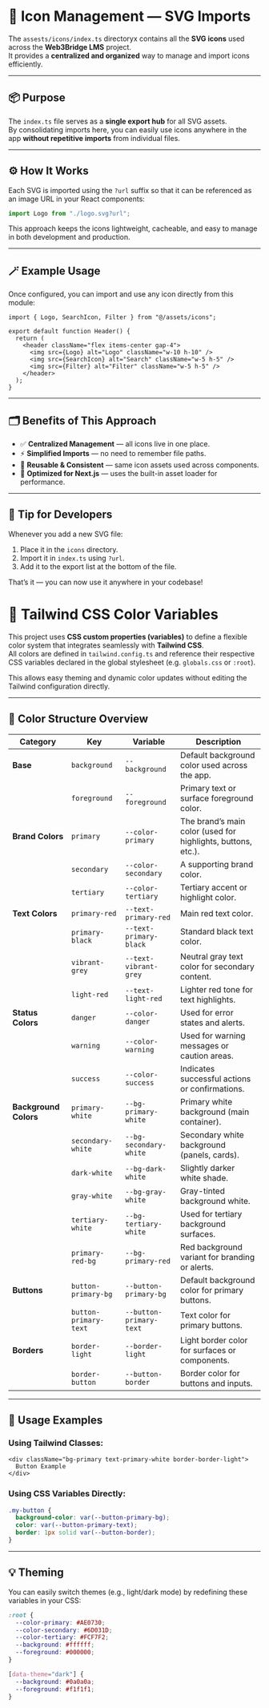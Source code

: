 # 🧩 Icon Management — SVG Imports

The `assests/icons/index.ts` directoryx contains all the **SVG icons** used across the **Web3Bridge LMS** project.  
It provides a **centralized and organized** way to manage and import icons efficiently.

---

## 📦 Purpose

The `index.ts` file serves as a **single export hub** for all SVG assets.  
By consolidating imports here, you can easily use icons anywhere in the app **without repetitive imports** from individual files.

---

## ⚙️ How It Works

Each SVG is imported using the `?url` suffix so that it can be referenced as an image URL in your React components:

```ts
import Logo from "./logo.svg?url";
```

This approach keeps the icons lightweight, cacheable, and easy to manage in both development and production.

---

## 🪄 Example Usage

Once configured, you can import and use any icon directly from this module:

```tsx
import { Logo, SearchIcon, Filter } from "@/assets/icons";

export default function Header() {
  return (
    <header className="flex items-center gap-4">
      <img src={Logo} alt="Logo" className="w-10 h-10" />
      <img src={SearchIcon} alt="Search" className="w-5 h-5" />
      <img src={Filter} alt="Filter" className="w-5 h-5" />
    </header>
  );
}
```

---

## 🗂️ Benefits of This Approach

- ✅ **Centralized Management** — all icons live in one place.  
- ⚡ **Simplified Imports** — no need to remember file paths.  
- 🧱 **Reusable & Consistent** — same icon assets used across components.  
- 🚀 **Optimized for Next.js** — uses the built-in asset loader for performance.

---

## 🧠 Tip for Developers

Whenever you add a new SVG file:
1. Place it in the `icons` directory.  
2. Import it in `index.ts` using `?url`.  
3. Add it to the export list at the bottom of the file.

That’s it — you can now use it anywhere in your codebase!

# 🎨 Tailwind CSS Color Variables

This project uses **CSS custom properties (variables)** to define a flexible color system that integrates seamlessly with **Tailwind CSS**.  
All colors are defined in `tailwind.config.ts` and reference their respective CSS variables declared in the global stylesheet (e.g. `globals.css` or `:root`).

This allows easy theming and dynamic color updates without editing the Tailwind configuration directly.

---

## 🧩 Color Structure Overview

| Category | Key | Variable | Description |
|-----------|-----|-----------|-------------|
| **Base** | `background` | `--background` | Default background color used across the app. |
|  | `foreground` | `--foreground` | Primary text or surface foreground color. |
| **Brand Colors** | `primary` | `--color-primary` | The brand’s main color (used for highlights, buttons, etc.). |
|  | `secondary` | `--color-secondary` | A supporting brand color. |
|  | `tertiary` | `--color-tertiary` | Tertiary accent or highlight color. |
| **Text Colors** | `primary-red` | `--text-primary-red` | Main red text color. |
|  | `primary-black` | `--text-primary-black` | Standard black text color. |
|  | `vibrant-grey` | `--text-vibrant-grey` | Neutral gray text color for secondary content. |
|  | `light-red` | `--text-light-red` | Lighter red tone for text highlights. |
| **Status Colors** | `danger` | `--color-danger` | Used for error states and alerts. |
|  | `warning` | `--color-warning` | Used for warning messages or caution areas. |
|  | `success` | `--color-success` | Indicates successful actions or confirmations. |
| **Background Colors** | `primary-white` | `--bg-primary-white` | Primary white background (main container). |
|  | `secondary-white` | `--bg-secondary-white` | Secondary white background (panels, cards). |
|  | `dark-white` | `--bg-dark-white` | Slightly darker white shade. |
|  | `gray-white` | `--bg-gray-white` | Gray-tinted background white. |
|  | `tertiary-white` | `--bg-tertiary-white` | Used for tertiary background surfaces. |
|  | `primary-red-bg` | `--bg-primary-red` | Red background variant for branding or alerts. |
| **Buttons** | `button-primary-bg` | `--button-primary-bg` | Default background color for primary buttons. |
|  | `button-primary-text` | `--button-primary-text` | Text color for primary buttons. |
| **Borders** | `border-light` | `--border-light` | Light border color for surfaces or components. |
|  | `border-button` | `--button-border` | Border color for buttons and inputs. |

---

## 🧠 Usage Examples

### Using Tailwind Classes:
```tsx
<div className="bg-primary text-primary-white border-border-light">
  Button Example
</div>
```

### Using CSS Variables Directly:
```css
.my-button {
  background-color: var(--button-primary-bg);
  color: var(--button-primary-text);
  border: 1px solid var(--button-border);
}
```

---

## 💡 Theming
You can easily switch themes (e.g., light/dark mode) by redefining these variables in your CSS:

```css
:root {
  --color-primary: #AE0730;
  --color-secondary: #6D031D;
  --color-tertiary: #FCF7F2;
  --background: #ffffff;
  --foreground: #000000;
}

[data-theme="dark"] {
  --background: #0a0a0a;
  --foreground: #f1f1f1;
}
```